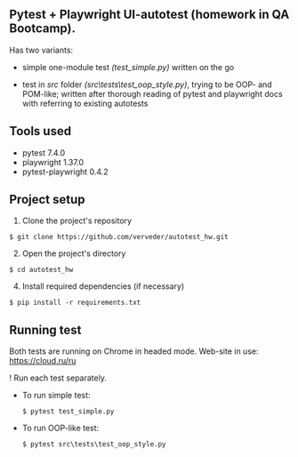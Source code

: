 ## Pytest + Playwright UI-autotest (homework in QA Bootcamp).

Has two variants: 
- simple one-module test _(test_simple.py)_ written on the go
  
- test in _src_ folder _(src\tests\test_oop_style.py)_,
trying to be OOP- and POM-like;
written after thorough reading of pytest and playwright docs
with referring to existing autotests

## Tools used
- pytest 7.4.0
- playwright 1.37.0
- pytest-playwright 0.4.2

## Project setup
1. Clone the project's repository 
```
$ git clone https://github.com/verveder/autotest_hw.git
```
2. Open the project's directory
```
$ cd autotest_hw
```
4. Install required dependencies (if necessary)
```
$ pip install -r requirements.txt 
```

## Running test
Both tests are running on Chrome in headed mode.
Web-site in use: https://cloud.ru/ru

! Run each test separately.

- To run simple test:
  ```
  $ pytest test_simple.py

  ```
- To run OOP-like test:
  ```
  $ pytest src\tests\test_oop_style.py
  ```

  
